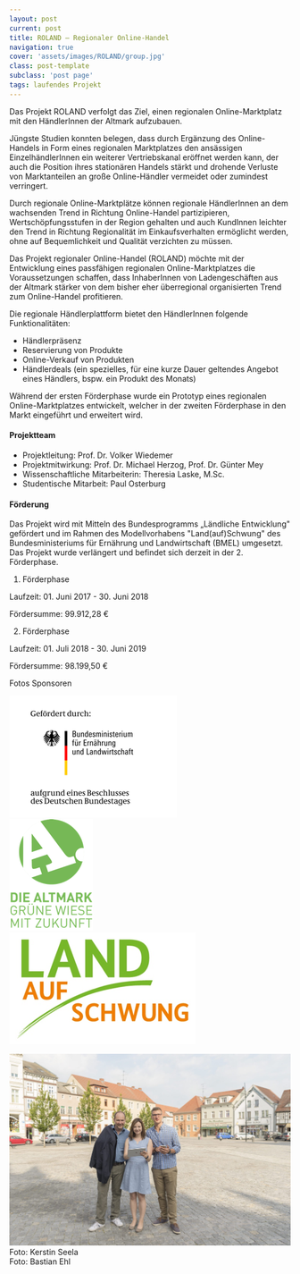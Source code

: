 ```yaml
---
layout: post
current: post
title: ROLAND – Regionaler Online-Handel
navigation: true
cover: 'assets/images/ROLAND/group.jpg'
class: post-template
subclass: 'post page'
tags: laufendes Projekt
---
```


Das Projekt ROLAND verfolgt das Ziel, einen regionalen Online-Marktplatz mit den HändlerInnen der Altmark aufzubauen.

Jüngste Studien konnten belegen, dass durch Ergänzung des Online-Handels in Form eines regionalen Marktplatzes den ansässigen EinzelhändlerInnen ein weiterer Vertriebskanal eröffnet werden kann, der auch die Position ihres stationären Handels stärkt und drohende Verluste von Marktanteilen an große Online-Händler vermeidet oder zumindest verringert.

Durch regionale Online-Marktplätze können regionale HändlerInnen an dem wachsenden Trend in Richtung Online-Handel partizipieren, Wertschöpfungsstufen in der Region gehalten und auch KundInnen leichter den Trend in Richtung Regionalität im Einkaufsverhalten ermöglicht werden, ohne auf Bequemlichkeit und Qualität verzichten zu müssen.

Das Projekt regionaler Online-Handel (ROLAND) möchte mit der Entwicklung eines passfähigen regionalen Online-Marktplatzes die Voraussetzungen schaffen, dass InhaberInnen von Ladengeschäften aus der Altmark stärker von dem bisher eher überregional organisierten Trend zum Online-Handel profitieren.

Die regionale Händlerplattform bietet den HändlerInnen folgende Funktionalitäten:

- Händlerpräsenz
- Reservierung von Produkte
- Online-Verkauf von Produkten
- Händlerdeals (ein spezielles, für eine kurze Dauer geltendes Angebot eines Händlers, bspw. ein Produkt des Monats)

Während der ersten Förderphase wurde ein Prototyp eines regionalen Online-Marktplatzes entwickelt, welcher in der zweiten Förderphase in den Markt eingeführt und erweitert wird.

#### Projektteam
- Projektleitung: Prof. Dr. Volker Wiedemer
- Projektmitwirkung: Prof. Dr. Michael Herzog, Prof. Dr. Günter Mey
- Wissenschaftliche Mitarbeiterin: Theresia Laske, M.Sc.
- Studentische Mitarbeit: Paul Osterburg

#### Förderung

Das Projekt wird mit Mitteln des Bundesprogramms „Ländliche Entwicklung" gefördert und im Rahmen des Modellvorhabens "Land(auf)Schwung" des Bundesministeriums für Ernährung und Landwirtschaft (BMEL) umgesetzt. Das Projekt wurde verlängert und befindet sich derzeit in der 2. Förderphase.

1. Förderphase

Laufzeit: 01. Juni 2017 - 30. Juni 2018

Fördersumme: 99.912,28 €

2. Förderphase

Laufzeit: 01. Juli 2018 - 30. Juni 2019

Fördersumme: 98.199,50 €

Fotos Sponsoren

<div class="container">
    <div class="column-1"><img src="assets/images/ROLAND/logo1.png"></div>
    <div class="column-2"><img src="assets/images/ROLAND/logo2.png"></div>
    <div class="column-3"><img src="assets/images/ROLAND/logo3.png"></div>
</div>


![](assets/images/ROLAND/team.jpg)
Foto: Kerstin Seela  
Foto: Bastian Ehl

